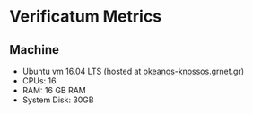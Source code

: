 # Verificatum Metrics

## Machine

* Ubuntu vm 16.04 LTS (hosted at
[okeanos-knossos.grnet.gr](https://okeanos-knossos.grnet.gr))
* CPUs: 16
* RAM: 16 GB RAM
* System Disk: 30GB
